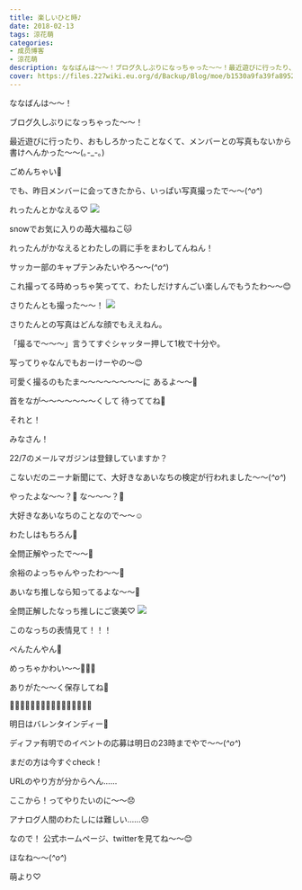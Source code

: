 ```yaml
---
title: 楽しいひと時♪
date: 2018-02-13
tags: 涼花萌
categories: 
- 成员博客
- 涼花萌
description: ななばんは～～！ブログ久しぶりになっちゃった～～！最近遊びに行ったり、おもしろかったことなくて、メンバーとの写真もないから書けへんかった～～(｡-_-｡)...
cover: https://files.227wiki.eu.org/d/Backup/Blog/moe/b1530a9fa39fa89527eac807b50d3.jpg 
---
```






ななばんは～～！





ブログ久しぶりになっちゃった～～！








最近遊びに行ったり、おもしろかったことなくて、メンバーとの写真もないから書けへんかった～～(｡-_-｡)








ごめんちゃい💓







でも、昨日メンバーに会ってきたから、いっぱい写真撮ったで～～(*^o^*)










れったんとかなえる♡
![](https://files.227wiki.eu.org/d/Backup/Blog/moe/b1530a9fa39fa89527eac807b50d3.jpg)







snowでお気に入りの苺大福ねこ🐱









れったんがかなえるとわたしの肩に手をまわしてんねん！





サッカー部のキャプテンみたいやろ〜〜(*^o^*)







これ撮ってる時めっちゃ笑ってて、わたしだけすんごい楽しんでもうたわ〜〜😊












さりたんとも撮った〜〜！
![](https://files.227wiki.eu.org/d/Backup/Blog/moe/b1530a9fa39fa89527eac807b50d3-01.jpg)









さりたんとの写真はどんな顔でもええねん。




「撮るで〜〜〜」言うてすぐシャッター押して1枚で十分や。





写ってりゃなんでもおーけーやの〜😊




可愛く撮るのもたま〜〜〜〜〜〜〜〜に
あるよ〜〜🤗




首をなが〜〜〜〜〜〜〜くして
待っててね💓











それと！

みなさん！



22/7のメールマガジンは登録していますか？







こないだのニーナ新聞にて、大好きなあいなちの検定が行われました〜〜(*^o^*)





やったよな〜〜？👀
な〜〜〜？👀








大好きなあいなちのことなので〜〜☺️




わたしはもちろん😤





全問正解やったで〜〜🤗






余裕のよっちゃんやったわ〜〜💓



あいなち推しなら知ってるよな〜〜💓








全問正解したなっち推しにご褒美♡
![](https://files.227wiki.eu.org/d/Backup/Blog/moe/b1530a9fa39fa89527eac807b50d3-02.jpg)






このなっちの表情見て！！！




ぺんたんやん🐧





めっちゃかわい〜〜💓💓💓







ありがた〜〜く保存してね🤗














💝🍫💝🍫💝🍫💝🍫💝🍫💝🍫💝🍫💝🍫



明日はバレンタインディー💝






ディファ有明でのイベントの応募は明日の23時までやで〜〜(*^o^*)




まだの方は今すぐcheck！








URLのやり方が分からへん……


ここから！ってやりたいのに〜〜😞





アナログ人間のわたしには難しい……😞






なので！
公式ホームページ、twitterを見てね〜〜😊









ほなね〜〜(*^o^*)




萌より♡


